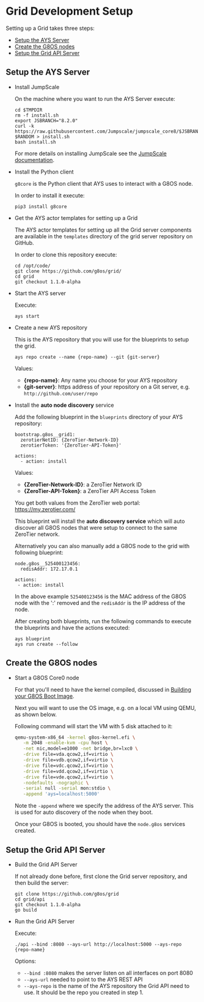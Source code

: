 # Grid Development Setup

Setting up a Grid takes three steps:

- [Setup the AYS Server](#setup-ays)
- [Create the G8OS nodes](#create-nodes)
- [Setup the Grid API Server](#grid-api)


<a id="setup-ays"></a>
## Setup the AYS Server

* Install JumpScale

  On the machine where you want to run the AYS Server execute:

  ```shell
  cd $TMPDIR
  rm -f install.sh
  export JSBRANCH="8.2.0"
  curl -k https://raw.githubusercontent.com/Jumpscale/jumpscale_core8/$JSBRANCH/install/install.sh?$RANDOM > install.sh
  bash install.sh
  ```

  For more details on installing JumpScale see the [JumpScale documentation](https://gig.gitbooks.io/jumpscale-core8/content/Installation/JSDevelopment.html).

* Install the Python client

  `g8core` is the Python client that AYS uses to interact with a G8OS node.

  In order to install it execute:

  ```shell
  pip3 install g8core
  ```

* Get the AYS actor templates for setting up a Grid

  The AYS actor templates for setting up all the Grid server components are available in the `templates` directory of the grid server repository on GitHub.

  In order to clone this repository execute:

  ```shell
  cd /opt/code/
  git clone https://github.com/g8os/grid/
  cd grid
  git checkout 1.1.0-alpha
  ```

* Start the AYS server

  Execute:
  ```shell
  ays start
  ```

* Create a new AYS repository

  This is the AYS repository that you will use for the blueprints to setup the grid.

  ```shell
  ays repo create --name {repo-name} --git {git-server}
  ```

  Values:
  - **{repo-name}**: Any name you choose for your AYS repository
  - **{git-server}**: https address of your repository on a Git server, e.g. `http://github.com/user/repo`

* Install the **auto node discovery** service

  Add the following blueprint in the `blueprints` directory of your AYS repository:

  ```
  bootstrap.g8os__grid1:
    zerotierNetID: {ZeroTier-Network-ID}
    zerotierToken: '{ZeroTier-API-Token}'

  actions:
    - action: install
  ```

  Values:
  - **{ZeroTier-Network-ID}**: a ZeroTier Network ID
  - **{ZeroTier-API-Token}**: a ZeroTier API Access Token

  You get both values from the ZeroTier web portal: https://my.zerotier.com/

  This blueprint will install the **auto discovery service** which will auto discover all G8OS nodes that were setup to connect to the same ZeroTier network.

  Alternatively you can also manually add a G8OS node to the grid with following blueprint:

  ```
  node.g8os__525400123456:
    redisAddr: 172.17.0.1

  actions:
   - action: install
  ```

  In the above example `525400123456` is the MAC address of the G8OS node with the ':' removed and the `redisAddr` is the IP address of the node.

  After creating both blueprints, run the following commands to execute the blueprints and have the actions executed:

  ```shell
  ays blueprint
  ays run create --follow
  ```


<a id="create-nodes"></a>
## Create the G8OS nodes

* Start a G8OS Core0 node

  For that you'll need to have the kernel compiled, discussed in [Building your G8OS Boot Image](../../building/building.md).

  Next you will want to use the OS image, e.g. on a local VM using QEMU, as shown below.

  Following command will start the VM with 5 disk attached to it:

  ```bash
  qemu-system-x86_64 -kernel g8os-kernel.efi \
     -m 2048 -enable-kvm -cpu host \
     -net nic,model=e1000 -net bridge,br=lxc0 \
     -drive file=vda.qcow2,if=virtio \
     -drive file=vdb.qcow2,if=virtio \
     -drive file=vdc.qcow2,if=virtio \
     -drive file=vdd.qcow2,if=virtio \
     -drive file=vde.qcow2,if=virtio \
     -nodefaults -nographic \
     -serial null -serial mon:stdio \
     -append 'ays=localhost:5000'
  ```

  Note the `-append` where we specify the address of the AYS server. This is used for auto discovery of the node when they boot.

  Once your G8OS is booted, you should have the `node.g8os` services created.


<a id="grid-api"></a>
## Setup the Grid API Server

* Build the Grid API Server

  If not already done before, first clone the Grid server repository, and then build the server:

  ```shell
  git clone https://github.com/g8os/grid
  cd grid/api
  git checkout 1.1.0-alpha
  go build
  ```

* Run the Grid API Server

  Execute:

  `./api --bind :8080 --ays-url http://localhost:5000 --ays-repo {repo-name}`

  Options:
  - `--bind :8080` makes the server listen on all interfaces on port 8080
  - `--ays-url` needed to point to the AYS REST API
  - `--ays-repo` is the name of the AYS repository the Grid API need to use. It should be the repo you created in step 1.
